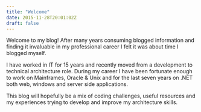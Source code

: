 ```yaml
---
title: "Welcome"
date: 2015-11-28T20:01:02Z
draft: false
---
```


Welcome to my blog! After many years consuming blogged information and finding it invaluable in my professional career I felt it was about time I blogged myself.

I have worked in IT for 15 years and recently moved from a development to technical architecture role. During my career I have been fortunate enough to work on Mainframes, Oracle & Unix and for the last seven years on .NET both web, windows and server side applications.

This blog will hopefully be a mix of coding challenges, useful resources and my experiences trying to develop and improve my architecture skills.